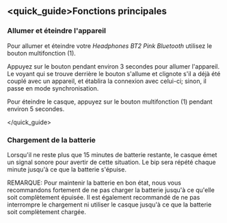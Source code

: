 ## <quick_guide>Fonctions principales 

### Allumer et éteindre l'appareil 

Pour allumer et éteindre votre *Headphones BT2 Pink Bluetooth* utilisez le bouton multifonction (1). 

Appuyez sur le bouton pendant environ 3 secondes pour allumer l'appareil. Le voyant qui se trouve 
derrière le bouton s'allume et clignote s'il a déjà été couplé avec un appareil, et établira 
la connexion avec celui-ci; sinon, il passe en mode synchronisation.

Pour éteindre le casque, appuyez sur le bouton multifonction (1) pendant environ 5 secondes. 

</quick_guide>

### Chargement de la batterie 

Lorsqu'il ne reste plus que 15 minutes de batterie restante, le casque émet un signal sonore pour 
avertir de cette situation. Le bip sera répété chaque minute jusqu'à ce que la batterie s'épuise. 

REMARQUE: Pour maintenir la batterie en bon état, nous vous recommandons fortement de ne pas charger 
la batterie jusqu'à ce qu'elle soit complètement épuisée. Il est également recommandé 
de ne pas interrompre le chargement ni utiliser le casque  jusqu'à ce que la batterie soit complètement chargée. 
